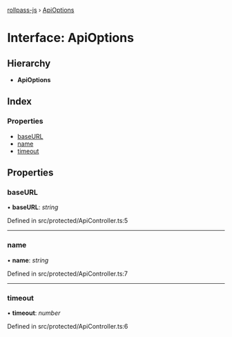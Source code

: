 [rollpass-js](../README.md) › [ApiOptions](apioptions.md)

# Interface: ApiOptions

## Hierarchy

* **ApiOptions**

## Index

### Properties

* [baseURL](apioptions.md#baseurl)
* [name](apioptions.md#name)
* [timeout](apioptions.md#timeout)

## Properties

###  baseURL

• **baseURL**: *string*

Defined in src/protected/ApiController.ts:5

___

###  name

• **name**: *string*

Defined in src/protected/ApiController.ts:7

___

###  timeout

• **timeout**: *number*

Defined in src/protected/ApiController.ts:6
